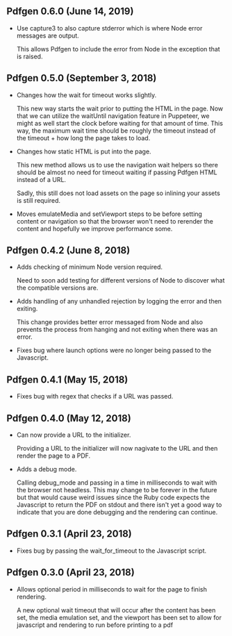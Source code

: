 ## Pdfgen 0.6.0 (June 14, 2019)

* Use capture3 to also capture stderror which is where Node error messages are output.

  This allows Pdfgen to include the error from Node in the exception that is raised.

## Pdfgen 0.5.0 (September 3, 2018)

* Changes how the wait for timeout works slightly.

  This new way starts the wait prior to putting the HTML in the page. Now that we can
  utilize the waitUntil navigation feature in Puppeteer, we might as well start the
  clock before waiting for that amount of time. This way, the maximum wait time should
  be roughly the timeout instead of the timeout + how long the page takes to load.

* Changes how static HTML is put into the page.

  This new method allows us to use the navigation wait helpers so there should be
  almost no need for timeout waiting if passing Pdfgen HTML instead of a URL.

  Sadly, this still does not load assets on the page so inlining your assets is still
  required.

* Moves emulateMedia and setViewport steps to be before setting content or navigation
  so that the browser won't need to rerender the content and hopefully we improve
  performance some.

## Pdfgen 0.4.2 (June 8, 2018)

* Adds checking of minimum Node version required.

  Need to soon add testing for different versions of Node to discover what the
  compatible versions are.

* Adds handling of any unhandled rejection by logging the error and then exiting.

  This change provides better error messaged from Node and also prevents the process
  from hanging and not exiting when there was an error.

* Fixes bug where launch options were no longer being passed to the Javascript.

## Pdfgen 0.4.1 (May 15, 2018)

* Fixes bug with regex that checks if a URL was passed.

## Pdfgen 0.4.0 (May 12, 2018)

* Can now provide a URL to the initializer.

  Providing a URL to the initializer will now nagivate to the URL and then render the
  page to a PDF.

* Adds a debug mode.

  Calling debug_mode and passing in a time in milliseconds to wait with the browser
  not headless. This may change to be forever in the future but that would cause weird
  issues since the Ruby code expects the Javascript to return the PDF on stdout and
  there isn't yet a good way to indicate that you are done debugging and the rendering
  can continue.

## Pdfgen 0.3.1 (April 23, 2018)

* Fixes bug by passing the wait_for_timeout to the Javascript script.

## Pdfgen 0.3.0 (April 23, 2018)

* Allows optional period in milliseconds to wait for the page to finish rendering.

  A new optional wait timeout that will occur after the content has been set,
  the media emulation set, and the viewport has been set to allow for javascript
  and rendering to run before printing to a pdf
